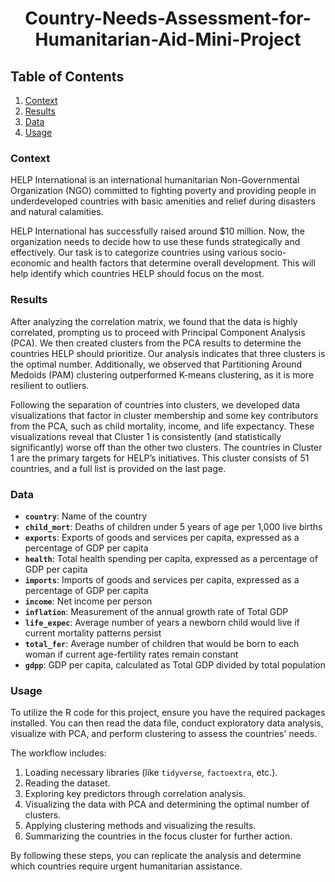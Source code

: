 <h1 align="center">Country-Needs-Assessment-for-Humanitarian-Aid-Mini-Project</h1>

## Table of Contents
1. [Context](#context)
2. [Results](#results)
3. [Data](#data)
4. [Usage](#usage)

### Context
HELP International is an international humanitarian Non-Governmental Organization (NGO) committed to fighting poverty and providing people in underdeveloped countries with basic amenities and relief during disasters and natural calamities.

HELP International has successfully raised around $10 million. Now, the organization needs to decide how to use these funds strategically and effectively. Our task is to categorize countries using various socio-economic and health factors that determine overall development. This will help identify which countries HELP should focus on the most.

### Results
After analyzing the correlation matrix, we found that the data is highly correlated, prompting us to proceed with Principal Component Analysis (PCA). We then created clusters from the PCA results to determine the countries HELP should prioritize. Our analysis indicates that three clusters is the optimal number. Additionally, we observed that Partitioning Around Medoids (PAM) clustering outperformed K-means clustering, as it is more resilient to outliers.

Following the separation of countries into clusters, we developed data visualizations that factor in cluster membership and some key contributors from the PCA, such as child mortality, income, and life expectancy. These visualizations reveal that Cluster 1 is consistently (and statistically significantly) worse off than the other two clusters. The countries in Cluster 1 are the primary targets for HELP’s initiatives. This cluster consists of 51 countries, and a full list is provided on the last page.

### Data
- **`country`**: Name of the country
- **`child_mort`**: Deaths of children under 5 years of age per 1,000 live births
- **`exports`**: Exports of goods and services per capita, expressed as a percentage of GDP per capita
- **`health`**: Total health spending per capita, expressed as a percentage of GDP per capita
- **`imports`**: Imports of goods and services per capita, expressed as a percentage of GDP per capita
- **`income`**: Net income per person
- **`inflation`**: Measurement of the annual growth rate of Total GDP
- **`life_expec`**: Average number of years a newborn child would live if current mortality patterns persist
- **`total_fer`**: Average number of children that would be born to each woman if current age-fertility rates remain constant
- **`gdpp`**: GDP per capita, calculated as Total GDP divided by total population

### Usage
To utilize the R code for this project, ensure you have the required packages installed. You can then read the data file, conduct exploratory data analysis, visualize with PCA, and perform clustering to assess the countries' needs. 

The workflow includes:
1. Loading necessary libraries (like `tidyverse`, `factoextra`, etc.).
2. Reading the dataset.
3. Exploring key predictors through correlation analysis.
4. Visualizing the data with PCA and determining the optimal number of clusters.
5. Applying clustering methods and visualizing the results.
6. Summarizing the countries in the focus cluster for further action.

By following these steps, you can replicate the analysis and determine which countries require urgent humanitarian assistance.

